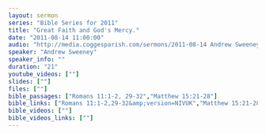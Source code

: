 ```yaml
---
layout: sermon
series: "Bible Series for 2011"
title: "Great Faith and God's Mercy."
date: "2011-08-14 11:00:00"
audio: "http://media.coggesparish.com/sermons/2011-08-14 Andrew Sweeney.mp3"
speaker: "Andrew Sweeney"
speaker_info: ""
duration: "21"
youtube_videos: [""]
slides: [""]
files: [""]
bible_passages: ["Romans 11:1-2, 29-32","Matthew 15:21-28"]
bible_links: ["Romans 11:1-2,29-32&amp;version=NIVUK","Matthew 15:21-28&amp;version=NIVUK"]
bible_videos: [""]
bible_videos_links: [""]
---
```

